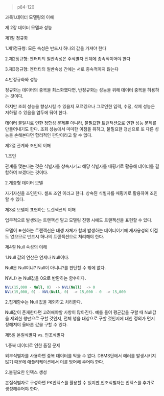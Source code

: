 > p84-120



과목1.데이터 모델링의 이해

제 2장 데이터 모델과 성능

제1절 정규화

1.제1정규형: 모든 속성은 반드시 하나의 값을 가져야 한다

2.제2정규형: 엔터티의 일반속성은 주식별자 전체에 종속적이어야 한다

3.제3정규형: 엔터티의 일반속성 간에는 서로 종속적이지 않는다

4.반정규화와 성능

정규화는 데이터의 중복을 최소화했다면, 반정규화는 성능을 위해 데이터 중복을 허용하는 것이다.

하지만 조회 성능을 향상시킬 수 있을지 모르겠으나 그로인한 입력, 수정, 삭제 성능은 저하될 수 있음을 염두에 둬야 한다.

데이터 불일치로 인한 정합성 문제뿐 아니라, 불필요한 트랜잭션으로 인한 성능 문제를 만들어내기도 한다. 조회 성능에서 미미한 이점을 취하고, 불필요한 갱신으로 또 다른 성능을 손해본다면 합리적인 판단이라고 할 수 없다.



제2절 관계와 조인의 이해

1.조인

관계를 맺는다는 것은 식별자를 상속시키고 해당 식별자를 매핑키로 활용해 데이터를 결합하여 보겠다는 것이다.

2.계층형 데이터 모델

자기자신을 조인한다. 셀프 조인 이라고 한다. 상속된 식별자를 매핑키로 활용하여 조인할 수 있다.



제3절 모델이 표현하는 트랜잭션의 이해

업무적으로 발생되는 트랜잭션 말고 모델링 진행 시에도 트랜잭션을 표현할 수 있다.

모델이 표현하는 트랜잭션은 태생 자체가 함께 발생하는 데이터이기에 재사용성의 이점도 없으므로 반드시 하나의 트랜잭션으로 처리해야 한다.



제4절 Null 속성의 이해

1.Null 값의 연산은 언제나 Null이다.

Null은 Null이냐? Null이 아니냐?를 판단할 수 밖에 없다.

NVL() 는 Null값을 0으로 반환하는 함수이다.

```SQL
NVL(15,000 - Null, 0)  -> NVL(Null)  -> 0
NVL(15,000, 0) - NVL(Null, 0)  -> 15,000 - 0  -> 15,000
```



2.집계함수는 Null 값을 제외하고 처리한다.

Null값이 존재한다면 고려해야할 사항이 많아진다. 예를 들어 평균값을 구할 때 Null값을 제외한 행만으로 구할 것인지, 전체 행을 대상으로 구할 것인지에 대한 정의가 먼저 정해져야 올바른 값을 구할 수 있다.



제5절 본질식별자 vs. 인조식별자

1.중복 데이터로 인한 품질 문제

외부식별자를 사용하면 중복 데이터를 막을 수 없다. DBMS단에서 에러를 발생시키지 않기 때문에 애플리케이션에서 이를 방어해 주어야 한다.

2.불필요한 인덱스 생성

본질식별자로 구성하면 PK인덱스를 활용할 수 있지만,인조식별자는 인덱스를 추가로 생성해주어야 한다.



